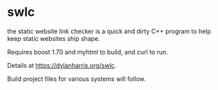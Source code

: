 # swlc
the static website link checker is a quick and dirty C++ program to help keep static websites ship shape.

Requires boost 1.70 and myhtml to build, and curl to run.

Details at https://dylanharris.org/swlc.

Build project files for various systems will follow.
